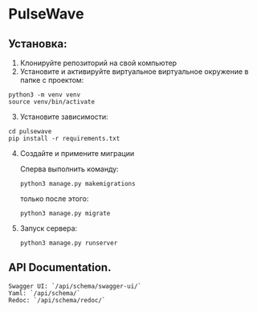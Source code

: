 # PulseWave


## Установка:
1. Клонируйте репозиторий на свой компьютер
2. Установите и активируйте виртуальное виртуальное окружение в папке с проектом:
```
python3 -m venv venv
source venv/bin/activate
```
3. Установите зависимости:
```
cd pulsewave
pip install -r requirements.txt
```

4. Создайте и примените миграции

    Cперва выполнить команду:

    `python3 manage.py makemigrations`

    только после этого:
   
    `python3 manage.py migrate`

  
5. Запуск сервера:

    `python3 manage.py runserver`


## API Documentation.

    Swagger UI: `/api/schema/swagger-ui/` 
    Yaml: `/api/schema/` 
    Redoc: `/api/schema/redoc/` 


